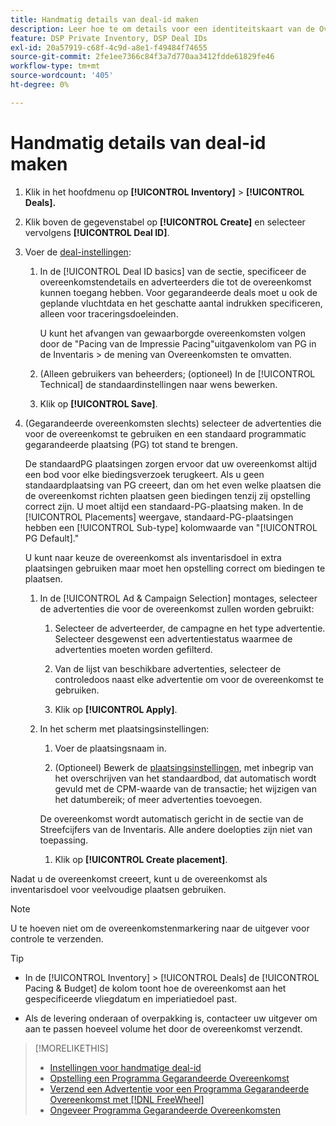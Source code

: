 ```yaml
---
title: Handmatig details van deal-id maken
description: Leer hoe te om details voor een identiteitskaart van de Overeenkomst manueel in te gaan.
feature: DSP Private Inventory, DSP Deal IDs
exl-id: 20a57919-c68f-4c9d-a8e1-f49484f74655
source-git-commit: 2fe1ee7366c84f3a7d770aa3412fdde61829fe46
workflow-type: tm+mt
source-wordcount: '405'
ht-degree: 0%

---
```


# Handmatig details van deal-id maken

1. Klik in het hoofdmenu op **[!UICONTROL Inventory]** > **[!UICONTROL Deals].**

1. Klik boven de gegevenstabel op **[!UICONTROL Create]** en selecteer vervolgens **[!UICONTROL Deal ID]**.

1. Voer de [deal-instellingen](deal-id-settings.md):

   1. In de [!UICONTROL Deal ID basics] van de sectie, specificeer de overeenkomstendetails en adverteerders die tot de overeenkomst kunnen toegang hebben. Voor gegarandeerde deals moet u ook de geplande vluchtdata en het geschatte aantal indrukken specificeren, alleen voor traceringsdoeleinden.

      U kunt het afvangen van gewaarborgde overeenkomsten volgen door de &quot;Pacing van de Impressie Pacing&quot;uitgavenkolom van PG in de Inventaris > de mening van Overeenkomsten te omvatten.

   1. (Alleen gebruikers van beheerders; (optioneel) In de [!UICONTROL Technical] de standaardinstellingen naar wens bewerken.

   1. Klik op **[!UICONTROL Save]**.

1. (Gegarandeerde overeenkomsten slechts) selecteer de advertenties die voor de overeenkomst te gebruiken en een standaard programmatic gegarandeerde plaatsing (PG) tot stand te brengen.

   De standaardPG plaatsingen zorgen ervoor dat uw overeenkomst altijd een bod voor elke biedingsverzoek terugkeert. Als u geen standaardplaatsing van PG creeert, dan om het even welke plaatsen die de overeenkomst richten plaatsen geen biedingen tenzij zij opstelling correct zijn. U moet altijd een standaard-PG-plaatsing maken. In de [!UICONTROL Placements] weergave, standaard-PG-plaatsingen hebben een [!UICONTROL Sub-type] kolomwaarde van &quot;[!UICONTROL PG Default].&quot;

   U kunt naar keuze de overeenkomst als inventarisdoel in extra plaatsingen gebruiken maar moet hen opstelling correct om biedingen te plaatsen.

   1. In de [!UICONTROL Ad & Campaign Selection] montages, selecteer de advertenties die voor de overeenkomst zullen worden gebruikt:

      1. Selecteer de adverteerder, de campagne en het type advertentie. Selecteer desgewenst een advertentiestatus waarmee de advertenties moeten worden gefilterd.

      1. Van de lijst van beschikbare advertenties, selecteer de controledoos naast elke advertentie om voor de overeenkomst te gebruiken.

      1. Klik op **[!UICONTROL Apply]**.
   1. In het scherm met plaatsingsinstellingen:

      1. Voer de plaatsingsnaam in.

      1. (Optioneel) Bewerk de [plaatsingsinstellingen](/help/dsp/campaign-management/placements/placement-settings.md), met inbegrip van het overschrijven van het standaardbod, dat automatisch wordt gevuld met de CPM-waarde van de transactie; het wijzigen van het datumbereik; of meer advertenties toevoegen.

      De overeenkomst wordt automatisch gericht in de sectie van de Streefcijfers van de Inventaris. Alle andere doelopties zijn niet van toepassing.

      1. Klik op **[!UICONTROL Create placement]**.



Nadat u de overeenkomst creeert, kunt u de overeenkomst als inventarisdoel voor veelvoudige plaatsen gebruiken.

>[!NOTE]
>
> U te hoeven niet om de overeenkomstenmarkering naar de uitgever voor controle te verzenden.

>[!TIP]
>
>* In de [!UICONTROL Inventory] > [!UICONTROL Deals] de [!UICONTROL Pacing & Budget] de kolom toont hoe de overeenkomst aan het gespecificeerde vliegdatum en imperiatiedoel past.
>
>* Als de levering onderaan of overpakking is, contacteer uw uitgever om aan te passen hoeveel volume het door de overeenkomst verzendt.


>[!MORELIKETHIS]
>
>* [Instellingen voor handmatige deal-id](deal-id-settings.md)
>* [Opstelling een Programma Gegarandeerde Overeenkomst](programmatic-guaranteed-set-up.md)
>* [Verzend een Advertentie voor een Programma Gegarandeerde Overeenkomst met [!DNL FreeWheel]](freewheel-submit.md)
>* [Ongeveer Programma Gegarandeerde Overeenkomsten](programmatic-guaranteed-about.md)

<!-- >* [Specify Placements and Ads for a Private Deal](deal-id-attach-placements.md)-->